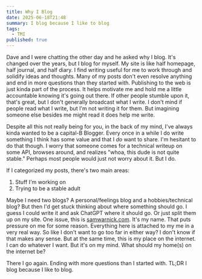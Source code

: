 ```yaml
---
title: Why I Blog
date: 2025-06-18T21:48
summary: I blog because I like to blog
tags:
  - TMI
published: true
---
```

Dave and I were chatting the other day and he asked why I blog. It's changed over the years, but I blog for myself. My site is like half homepage, half journal, and half diary. I find writing useful for me to work through and solidify ideas and thoughts. Many of my posts don't even resolve anything and end in more questions than they started with. Publishing to the web is just kinda part of the process. It helps motivate me and hold me a little accountable knowing it's going out there. If other people stumble upon it, that's great, but I don't generally broadcast what I write. I don't mind if people read what I write, but I'm not writing it for them. But imagining someone else besides me might read it does help me write.

Despite all this not really being for you, in the back of my mind, I've always kinda wanted to be a capital-B Blogger. Every once in a while I do write something I think has some value and that I _do_ want to share. I'm hesitant to do that though. I worry that someone comes for a technical writeup on some API, browses around, and realizes "whoa, this dude is not quite stable." Perhaps most people would just not worry about it. But I do.

If I categorized my posts, there's two main areas:

1.  Stuff I'm working on
2.  Trying to be a stable adult

Maybe I need two blogs? A personal/feelings blog and a hobbies/technical blog? But then I'd get stuck thinking about where something should go. I guess I could write it and ask ChatGPT where it should go. Or just split them up on my site. One issue, this is [samwarnick.com](https://samwarnick.com). It's my name. That puts pressure on me for some reason. Everything here is attached to my me in a very real way. So like I don't want to go too far in either way? I don't know if that makes any sense. But at the same time, this is my place on the internet. I can do whatever I want. But it's on my mind. What should my home(s) on the internet be?

There I go again. Ending with more questions than I started with. TL;DR I blog because I like to blog.